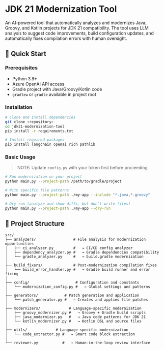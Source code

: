 # JDK 21 Modernization Tool

An AI-powered tool that automatically analyzes and modernizes Java, Groovy, and Kotlin projects for JDK 21 compatibility. The tool uses LLM analysis to suggest code improvements, build configuration updates, and automatically fixes compilation errors with human oversight.

## 🚀 Quick Start

### Prerequisites
- Python 3.8+
- Azure OpenAI API access
- Gradle project with Java/Groovy/Kotlin code
- `gradlew` or `gradle` available in project root

### Installation
```bash
# Clone and install dependencies
git clone <repository>
cd jdk21-modernization-tool
pip install -r requirements.txt

# Install required packages
pip install langchain openai rich pathlib
```

### Basic Usage
> NOTE: Update `config.py` with your token first before proceeding

```bash
# Run modernization on your project
python main.py --project-path /path/to/gradle/project

# With specific file patterns
python main.py --project-path ./my-app --include "*.java,*.groovy"

# Dry run (analyze and show diffs, but don't write files)
python main.py --project-path ./my-app --dry-run
```

## 📁 Project Structure

```
src/
├── analyzers/                 # File analysis for modernization opportunities
│   ├── ci_analyzer.py         #   → CI/CD config analyzer
│   ├── dependency_analyzer.py #   → Gradle dependencies compatibility
│   └── gradle_analyzer.py     #   → build.gradle modernization
│
├── build_fixers/              # Post-modernization compilation fixes
│   └── build_error_handler.py #   → Gradle build runner and error fixing
│
├── config/                     # Configuration and constants
│   └── modernization_config.py #   → Global settings and patterns
│
├── generators/            # Patch generation and application
│   └── patch_generator.py #   → Creates and applies file patches
│
├── modernizers/             # Language-specific modernization
│   ├── groovy_modernizer.py #   → Groovy + Gradle build scripts
│   ├── java_modernizer.py   #   → Java code patterns for JDK 21
│   └── kotlin_modernizer.py #   → Kotlin DSL and source files
│
├── utils/             # Language-specific modernization
│   └── code_extractor.py #   → Smart code block extraction
│
└── reviewer.py           #   → Human-in-the-loop review interface
```
